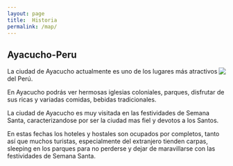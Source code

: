 ```yaml
---
layout: page
title:  Historia
permalink: /map/
---
```

<h2> Ayacucho-Peru</h2>
<img style="float: right" src="/ayac/img/aya.jpg">


<p> La ciudad de Ayacucho actualmente es uno de los lugares más atractivos del Perú.

En Ayacucho podrás ver hermosas iglesias coloniales, parques, disfrutar de sus ricas y variadas comidas, bebidas tradicionales.

La ciudad de Ayacucho es muy visitada en las festividades de Semana Santa, caracterizandose por ser la ciudad mas fiel y devotos a los Santos.

En estas fechas los hoteles y hostales son ocupados por completos, tanto así que muchos turistas, especialmente del extranjero tienden carpas, sleeping en los parques para no perderse y dejar de maravillarse con las festividades de Semana Santa.</p>


